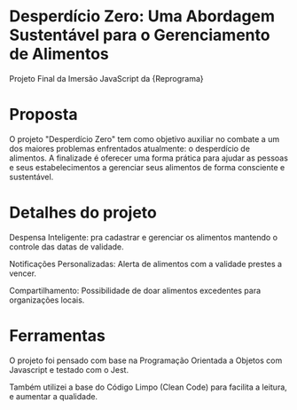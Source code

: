 # Desperdício Zero: Uma Abordagem Sustentável para o Gerenciamento de Alimentos
Projeto Final da Imersão JavaScript da {Reprograma}

# Proposta 
O projeto "Desperdício Zero" tem como objetivo auxiliar no combate a um dos maiores problemas enfrentados atualmente: o desperdício de alimentos. A finalizade é oferecer  uma forma prática para ajudar as pessoas e seus estabelecimentos a gerenciar seus alimentos de forma consciente e sustentável.

# Detalhes do projeto 
Despensa Inteligente: pra cadastrar e gerenciar os alimentos mantendo o controle das datas de validade.

Notificações Personalizadas: Alerta de alimentos com a validade prestes a vencer. 

Compartilhamento: Possibilidade de doar alimentos excedentes para organizações locais. 

# Ferramentas 
O projeto foi pensado com base na Programação Orientada a Objetos com Javascript e testado com o Jest. 

Também utilizei a base do Código Limpo (Clean Code) para facilita a leitura, e aumentar a qualidade.


